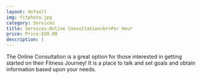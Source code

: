 ```yaml
---
layout: default
img: fitphoto.jpg
category: Services
title: Services:Online Consultation<br>Per Hour
price: Price:$50.00 
description: |
---
```

The Online Consultation is a great option for those interested in getting started on their Fitness Journey! It is a place to talk and set goals and obtain information based upon your needs. 
